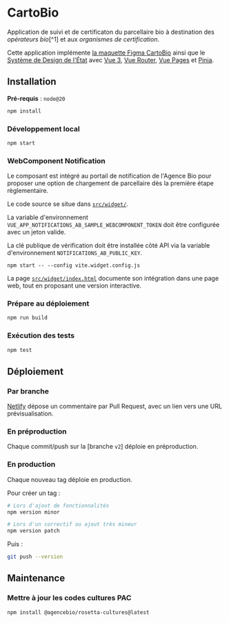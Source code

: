 # CartoBio

Application de suivi et de certificaton du parcellaire bio à destination des _opérateurs bio_[^1] et aux _organismes de certification_.

Cette application implémente [la maquette Figma CartoBio][maquette-figma] ainsi que le [Système de Design de l'État](https://www.systeme-de-design.gouv.fr/) avec [Vue 3], [Vue Router], [Vue Pages] et [Pinia].

## Installation

**Pré-requis** : `node@20`

```bash
npm install
```

### Développement local

```bash
npm start
```

### WebComponent Notification

Le composant est intégré au portail de notification de l'Agence Bio pour proposer une option de chargement de parcellaire dès la première étape règlementaire.

Le code source se situe dans [`src/widget/`](src/widget/).

La variable d'environnement `VUE_APP_NOTIFICATIONS_AB_SAMPLE_WEBCOMPONENT_TOKEN` doit être configurée avec un jeton valide.

La clé publique de vérification doit être installée côté API via la variable d'environnement `NOTIFICATIONS_AB_PUBLIC_KEY`.

```
npm start -- --config vite.widget.config.js
```

La page [`src/widget/index.html`](src/widget/index.html) documente son intégration dans une page web, tout en proposant une version interactive.

### Prépare au déploiement

```bash
npm run build
```

### Exécution des tests

```bash
npm test
```

## Déploiement

### Par branche

[Netlify] dépose un commentaire par Pull Request, avec un lien vers une URL prévisualisation.

### En préproduction

Chaque commit/push sur la [branche `v2`] déploie en préproduction.

### En production

Chaque nouveau tag déploie en production.

Pour créer un tag :

```bash
# Lors d'ajout de fonctionnalités
npm version minor

# Lors d'un correctif ou ajout très mineur
npm version patch
```

Puis :

```bash
git push --version
```

## Maintenance


### Mettre à jour les codes cultures PAC

```bash
npm install @agencebio/rosetta-cultures@latest
```



[Vue 3]: https://vuejs.org/
[Vue Router]: https://router.vuejs.org/
[Vue Pages]: https://github.com/hannoeru/vite-plugin-pages
[Pinia]: https://pinia.vuejs.org/
[Netlify]: https://netlify.com
[maquette-figma]: https://www.figma.com/file/RpE4QhlPyV0OSSYuk5vPno/Cartobio
